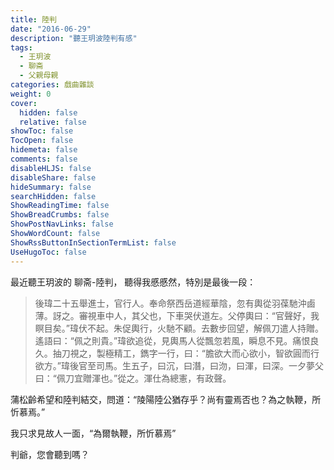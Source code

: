 ```yaml
---
title: 陸判
date: "2016-06-29"
description: "聽王玥波陸判有感"
tags:
  - 王玥波
  - 聊斋
  - 父親母親
categories: 戲曲雜談
weight: 0
cover:
  hidden: false
  relative: false
showToc: false
TocOpen: false
hidemeta: false
comments: false
disableHLJS: false
disableShare: false
hideSummary: false
searchHidden: false
ShowReadingTime: false
ShowBreadCrumbs: false
ShowPostNavLinks: false
ShowWordCount: false
ShowRssButtonInSectionTermList: false
UseHugoToc: false
---
```


最近聽王玥波的 聊斋-陸判， 聽得我慼慼然，特別是最後一段：

> 後瑋二十五舉進士，官行人。奉命祭西岳道經華陰，忽有輿從羽葆馳沖鹵薄。訝之。審視車中人，其父也，下車哭伏道左。父停輿曰：“官聲好，我瞑目矣。”瑋伏不起。朱促輿行，火馳不顧。去數步回望，解佩刀遣人持贈。遙語曰：“佩之則貴。”瑋欲追從，見輿馬人從飄忽若風，瞬息不見。痛恨良久。抽刀視之，製極精工，鐫字一行，曰：“膽欲大而心欲小，智欲圓而行欲方。”瑋後官至司馬。生五子，曰沉，曰潛，曰沕，曰渾，曰深。一夕夢父曰：“佩刀宜贈渾也。”從之。渾仕為總憲，有政聲。

蒲松齡希望和陸判結交，問道：“陵陽陸公猶存乎？尚有靈焉否也？為之執鞭，所忻慕焉。”

我只求見故人一面，“為爾執鞭，所忻慕焉” 

判爺，您會聽到嗎？
